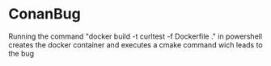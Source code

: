 # ConanBug
Running the command "docker build -t curltest -f Dockerfile ." in powershell creates the docker container and executes a cmake command wich leads to the bug
